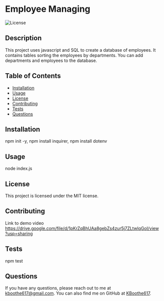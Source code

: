 # Employee Managing
  ![License](https://img.shields.io/badge/license-MIT-blue.svg)

  ## Description
  This project uses javascript and SQL to create a database of employees. It contains tables sorting the employees by departments. You can add departments and employees to the database.

  ## Table of Contents
  - [Installation](#installation)
  - [Usage](#usage)
  - [License](#license)
  - [Contributing](#contributing)
  - [Tests](#tests)
  - [Questions](#questions)

  ## Installation
  npm init -y, npm install inquirer, npm install dotenv

  ## Usage
  node index.js
  ## License
  This project is licensed under the MIT license.

  ## Contributing
  Link to demo video
  https://drive.google.com/file/d/1pKrZqBhUAa8gebZs4zur5j7ZLtwlqGoI/view?usp=sharing

  ## Tests
  npm test

  ## Questions
  If you have any questions, please reach out to me at [kboothe617@gmail.com](mailto:kboothe617@gmail.com). You can also find me on GitHub at [KBoothe617](https://github.com/KBoothe617).

